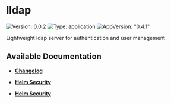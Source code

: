 # lldap

![Version: 0.0.2](https://img.shields.io/badge/Version-0.0.2-informational?style=flat-square) ![Type: application](https://img.shields.io/badge/Type-application-informational?style=flat-square) ![AppVersion: "0.4.1"](https://img.shields.io/badge/AppVersion-"0.4.1"-informational?style=flat-square)

Lightweight ldap server for authentication and user management

## Available Documentation

- [**Changelog**](CHANGELOG)

- [**Helm Security**](container-security)

- [**Helm Security**](helm-security)

